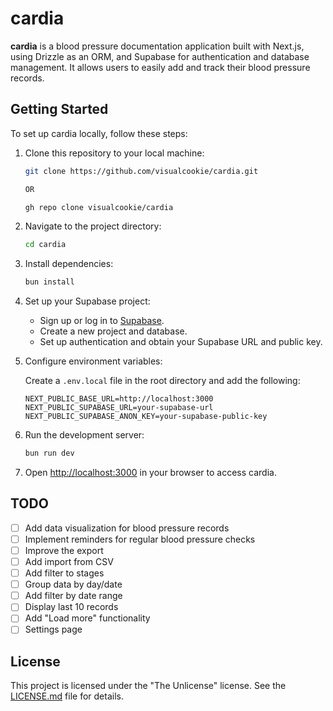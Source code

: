 # cardia

**cardia** is a blood pressure documentation application built with Next.js, using Drizzle as an ORM, and Supabase for authentication and database management. It allows users to easily add and track their blood pressure records.

## Getting Started

To set up cardia locally, follow these steps:

1. Clone this repository to your local machine:

   ```bash
   git clone https://github.com/visualcookie/cardia.git

   OR

   gh repo clone visualcookie/cardia
   ```

2. Navigate to the project directory:

   ```bash
   cd cardia
   ```

3. Install dependencies:

   ```bash
   bun install
   ```

4. Set up your Supabase project:

   - Sign up or log in to [Supabase](https://supabase.io/).
   - Create a new project and database.
   - Set up authentication and obtain your Supabase URL and public key.

5. Configure environment variables:

   Create a `.env.local` file in the root directory and add the following:

   ```plaintext
   NEXT_PUBLIC_BASE_URL=http://localhost:3000
   NEXT_PUBLIC_SUPABASE_URL=your-supabase-url
   NEXT_PUBLIC_SUPABASE_ANON_KEY=your-supabase-public-key
   ```

6. Run the development server:

   ```bash
   bun run dev
   ```

7. Open [http://localhost:3000](http://localhost:3000) in your browser to access cardia.

## TODO

- [ ] Add data visualization for blood pressure records
- [ ] Implement reminders for regular blood pressure checks
- [ ] Improve the export
- [ ] Add import from CSV
- [ ] Add filter to stages
- [ ] Group data by day/date
- [ ] Add filter by date range
- [ ] Display last 10 records
- [ ] Add "Load more" functionality
- [ ] Settings page

## License

This project is licensed under the "The Unlicense" license. See the [LICENSE.md](LICENSE.md) file for details.

